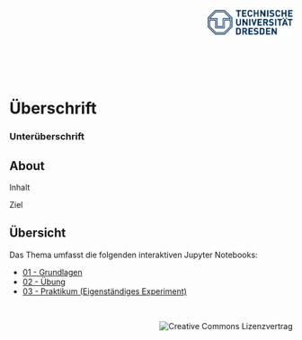 <img src='./img/TUD_logo.png' align='right' width='30%'></img><br><br><br><br><br><br><br>




# Überschrift
### Unterüberschrift


## About
Inhalt

Ziel

## Übersicht
Das Thema umfasst die folgenden interaktiven Jupyter Notebooks:

* [01 - Grundlagen](./01_Grundlagen.ipynb)
* [02 - Übung](./02_Uebung.ipynb)
* [03 - Praktikum (Eigenständiges Experiment)](./03_Praktikum.ipynb)


<br>

<a rel="license" href="http://creativecommons.org/licenses/by/4.0/"><img style="float: right" alt="Creative Commons Lizenzvertrag" style="border-width:0" src="https://i.creativecommons.org/l/by/4.0/88x31.png" /></a>


